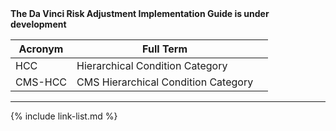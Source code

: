 
<div markdown="1" class="bg-info">
<b>The Da Vinci Risk Adjustment Implementation Guide is under development</b>
</div>


|Acronym   |Full Term||
|---|---|---|
|HCC   |Hierarchical Condition Category||
|CMS-HCC   |CMS Hierarchical Condition Category||

---

{% include link-list.md %}
